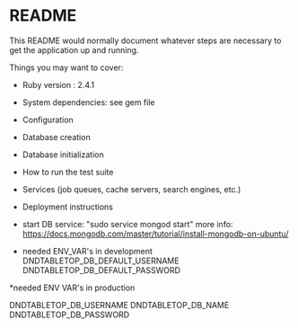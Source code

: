 # README

This README would normally document whatever steps are necessary to get the
application up and running.

Things you may want to cover:

* Ruby version : 2.4.1

* System dependencies: see gem file

* Configuration

* Database creation

* Database initialization

* How to run the test suite

* Services (job queues, cache servers, search engines, etc.)

* Deployment instructions

* start DB service: "sudo service mongod start"
more info: https://docs.mongodb.com/master/tutorial/install-mongodb-on-ubuntu/

* needed ENV_VAR's in development
DNDTABLETOP_DB_DEFAULT_USERNAME
DNDTABLETOP_DB_DEFAULT_PASSWORD

*needed ENV VAR's in production

DNDTABLETOP_DB_USERNAME
DNDTABLETOP_DB_NAME
DNDTABLETOP_DB_PASSWORD
